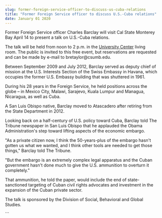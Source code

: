 ```yaml
---
slug: former-foreign-service-officer-to-discuss-us-cuba-relations
title: "Former Foreign Service officer to discuss U.S.-Cuba relations"
date: January 01 2020
---
```


 
<p>
  Former Foreign Service officer Charles Barclay will visit Cal State Monterey
  Bay April 14 to present a talk on U.S.&#45;Cuba relations.
</p>
<p>
  The talk will be held from noon to 2 p.m. in the
  <a href="https://csumb.edu/maps">University Center</a> living room. The public
  is invited to this free event, but reservations are requested and can be made
  by e&#45;mail to bretaylor@csumb.edu.
</p>
<p>
  Between September 2009 and July 2012, Barclay served as deputy chief of
  mission at the U.S. Interests Section of the Swiss Embassy in Havana, which
  occupies the former U.S. Embassy building that was shuttered in 1961.
</p>
<p>
  During his 28 years in the Foreign Service, he held positions across the globe
  – in Mexico City, Malawi, Sarajevo, Kuala Lumpur and Managua, Nicaragua, as
  well as Cuba.
</p>
<p>
  A San Luis Obispo native, Barclay moved to Atascadero after retiring from the
  State Department in 2012.
</p>
<p>
  Looking back on a half&#45;century of U.S. policy toward Cuba, Barclay told
  The Tribune newspaper in San Luis Obispo that he applauded the Obama
  Administration's step toward lifting aspects of the economic embargo.
</p>
<p>
  "As a private citizen now, I think the 50&#45;years&#45;plus of the embargo
  hasn't gotten us what we wanted, and I think other tools are needed to get
  those things," Barclay told The Tribune.
</p>
<p>
  "But the embargo is an extremely complex legal apparatus and the Cuban
  government hasn't done much to give the U.S. ammunition to overturn it
  completely."
</p>
<p>
  That ammunition, he told the paper, would include the end of
  state&#45;sanctioned targeting of Cuban civil rights advocates and investment
  in the expansion of the Cuban private sector.
</p>
<p>
  The talk is sponsored by the Division of Social, Behavioral and Global
  Studies.
</p>
```
